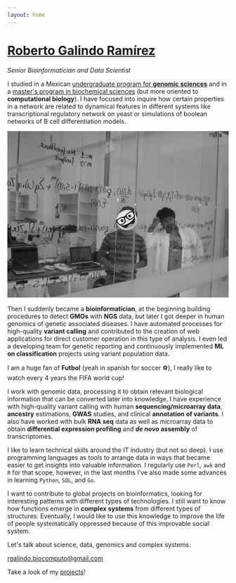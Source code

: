 ```yaml
---
layout: home
---
```


# [Roberto Galindo Ramírez](https://rgalindor.github.io/)

_Senior Bioinformatician and Data Scientist_ 

I studied in a Mexican [undergraduate program for **genomic sciences**](https://www.lcg.unam.mx) and in a [master's program in biochemical sciences](http://www.mdcbq.posgrado.unam.mx) (but more oriented to **computational biology**). I have focused into inquire how certain properties in a network are related to dynamical features in different systems like transcriptional regulatory network on yeast or simulations of boolean networks of B cell differentiation models.

![Workshop on sinthetic biology](./images/FB_bs2010_ed.png)

Then I suddenly became a **bioinformatician**, at the beginning building procedures to detect **GMOs** with **NGS** data, but later I got deeper in human genomics of genetic associated diseases. I have automated processes for high-quality **variant calling** and contributed to the creation of web applications for direct customer operation in this type of analysis. I even led a developing team for genetic reporting and continuously implemented **ML on classification** projects using variant population data. 

I am a huge fan of **Futbol** (yeah in spanish for soccer ⚽), I really like to watch every 4 years the FIFA world cup!

I work with genomic data, processing it to obtain relevant biological information that can be converted later into knowledge. I have experience with high-quality variant calling with human **sequencing/microarray data**, **ancestry** estimations, **GWAS** studies, and clinical **annotation of variants**. I also have worked with bulk **RNA seq** data as well as microarray data to obtain **differential expression profiling** and **_de novo_ assembly** of transcriptomes.  

I like to learn technical skills around the IT industry (but not so deep). I use programming languages as tools to arrange data in ways that became easier to get insights into valuable information. I regularly use `Perl`, `awk` and `R` for that scope, however, in the last months I've also made some advances in learning `Python`, `SQL`, and `Go`.

I want to contribute to global projects on bioinformatics, looking for interesting patterns with different types of technologies. I still want to know how functions emerge in **complex systems** from different types of structures. Eventually, I would like to use this knowledge to improve the life of people systematically oppressed because of this improvable social system.

Let's talk about science, data, genomics and complex systems.

[rgalindo.biocomputo@gmail.com](mailto:rgalindo.biocomputo@gmail.com)

Take a look of my [projects](./hub)!
